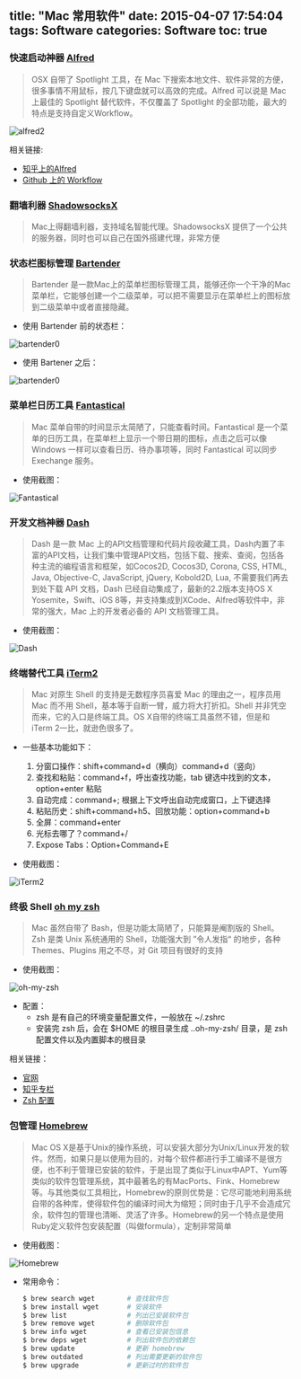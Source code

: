 title: "Mac 常用软件"
date: 2015-04-07 17:54:04
tags: Software
categories: Software
toc: true
---
### 快速启动神器 [Alfred](http://www.ifunmac.com/2015/02/alfred-2-6/)
>OSX 自带了 Spotlight 工具，在 Mac 下搜索本地文件、软件非常的方便，很多事情不用鼠标，按几下键盘就可以高效的完成。Alfred 可以说是 Mac 上最佳的 Spotlight 替代软件，不仅覆盖了 Spotlight 的全部功能，最大的特点是支持自定义Workflow。

![alfred2](/img/alfred_0.png)

<!-- more -->

相关链接:
- [知乎上的Alfred](http://www.zhihu.com/question/20656680)
- [Github 上的 Workflow](https://github.com/hzlzh/Alfred-Workflows)

### 翻墙利器 [ShadowsocksX](https://github.com/shadowsocks/shadowsocks)
>Mac上得翻墙利器，支持域名智能代理。ShadowsocksX 提供了一个公共的服务器，同时也可以自己在国外搭建代理，非常方便

### 状态栏图标管理 [Bartender](http://www.macbartender.com)
>Bartender 是一款Mac上的菜单栏图标管理工具，能够还你一个干净的Mac菜单栏，它能够创建一个二级菜单，可以把不需要显示在菜单栏上的图标放到二级菜单中或者直接隐藏。

- 使用 Bartender 前的状态栏：

![bartender0](/img/bartender_0.png)

- 使用 Bartener 之后：

![bartender0](/img/bartender_1.png)

### 菜单栏日历工具 [Fantastical](http://www.ifunmac.com/2015/03/fantastical-2/)
>Mac 菜单自带的时间显示太简陋了，只能查看时间。Fantastical 是一个菜单的日历工具，在菜单栏上显示一个带日期的图标，点击之后可以像 Windows 一样可以查看日历、待办事项等，同时 Fantastical 可以同步 Exechange 服务。

- 使用截图：

![Fantastical](/img/caltool.png)

### 开发文档神器 [Dash](https://kapeli.com/dash)
>Dash 是一款 Mac 上的API文档管理和代码片段收藏工具，Dash内置了丰富的API文档，让我们集中管理API文档，包括下载、搜索、查阅，包括各种主流的编程语言和框架，如Cocos2D, Cocos3D, Corona, CSS, HTML, Java, Objective-C, JavaScript, jQuery, Kobold2D, Lua, 不需要我们再去到处下载 API 文档，Dash 已经自动集成了，最新的2.2版本支持OS X Yosemite，Swift、iOS 8等，并支持集成到XCode、Alfred等软件中，非常的强大，Mac 上的开发者必备的 API 文档管理工具。

- 使用截图：

![Dash](/img/Dash.png)

### 终端替代工具 [iTerm2](http://iterm2.com)
>Mac 对原生 Shell 的支持是无数程序员喜爱 Mac 的理由之一，程序员用 Mac 而不用 Shell，基本等于自断一臂，威力将大打折扣。Shell 并非凭空而来，它的入口是终端工具。OS X自带的终端工具虽然不错，但是和 iTerm 2一比，就逊色很多了。

- 一些基本功能如下：

    1. 分窗口操作：shift+command+d（横向）command+d（竖向）
    2. 查找和粘贴：command+f，呼出查找功能，tab 键选中找到的文本，option+enter 粘贴
    3. 自动完成：command+; 根据上下文呼出自动完成窗口，上下键选择
    4. 粘贴历史：shift+command+h5、回放功能：option+command+b
    6. 全屏：command+enter
    7. 光标去哪了？command+/
    8. Expose Tabs：Option+Command+E

- 使用截图：

![iTerm2](/img/iterm2.png)

### 终极 Shell [oh my zsh](https://github.com/robbyrussell/oh-my-zsh)
>Mac 虽然自带了 Bash，但是功能太简陋了，只能算是阉割版的 Shell。Zsh 是类 Unix 系统通用的 Shell，功能强大到 ”令人发指“ 的地步，各种 Themes、Plugins 用之不尽，对 Git 项目有很好的支持

- 使用截图：

![oh-my-zsh](/img/zsh.png)

- 配置：
    - zsh 是有自己的环境变量配置文件，一般放在 ~/.zshrc
    - 安装完 zsh 后，会在 $HOME 的根目录生成 ..oh-my-zsh/ 目录，是 zsh 配置文件以及内置脚本的根目录

相关链接：
- [官网](http://ohmyz.sh)
- [知乎专栏](http://zhuanlan.zhihu.com/mactalk/19556676)
- [Zsh 配置](http://blog.chinaunix.net/uid-26495963-id-3193686.html)

### 包管理 [Homebrew](https://github.com/Homebrew/homebrew)
>Mac OS X是基于Unix的操作系统，可以安装大部分为Unix/Linux开发的软件。然而，如果只是以使用为目的，对每个软件都进行手工编译不是很方便，也不利于管理已安装的软件，于是出现了类似于Linux中APT、Yum等类似的软件包管理系统，其中最著名的有MacPorts、Fink、Homebrew等。与其他类似工具相比，Homebrew的原则优势是：它尽可能地利用系统自带的各种库，使得软件包的编译时间大为缩短；同时由于几乎不会造成冗余，软件包的管理也清晰、灵活了许多。Homebrew的另一个特点是使用Ruby定义软件包安装配置（叫做formula），定制非常简单

- 使用截图：

![Homebrew](/img/brew.png)

- 常用命令：

    ````sh
    $ brew search wget        # 查找软件包
    $ brew install wget       # 安装软件
    $ brew list               # 列出已安装软件包
    $ brew remove wget        # 删除软件包
    $ brew info wget          # 查看已安装包信息
    $ brew deps wget          # 列出软件包的依赖包
    $ brew update             # 更新 homebrew
    $ brew outdated           # 列出需要更新的软件包
    $ brew upgrade            # 更新过时的软件包
    ````
